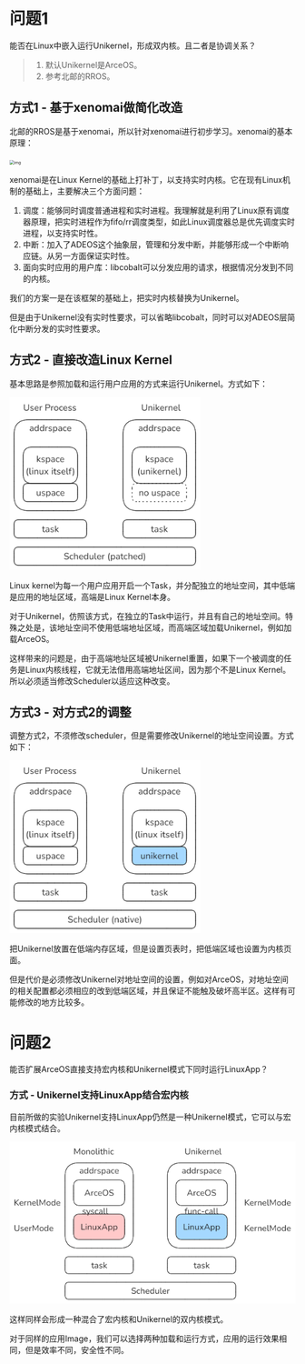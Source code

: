 # 问题1

能否在Linux中嵌入运行Unikernel，形成双内核。且二者是协调关系？

> 1. 默认Unikernel是ArceOS。
> 2. 参考北邮的RROS。



## 方式1 - 基于xenomai做简化改造

北邮的RROS是基于xenomai，所以针对xenomai进行初步学习。xenomai的基本原理：

<img src="https://i-blog.csdnimg.cn/blog_migrate/5e451b3aa983003c45cca3c293735e3c.png" alt="img" style="zoom: 50%;" />

xenomai是在Linux Kernel的基础上打补丁，以支持实时内核。它在现有Linux机制的基础上，主要解决三个方面问题：

1. 调度：能够同时调度普通进程和实时进程。我理解就是利用了Linux原有调度器原理，把实时进程作为fifo/rr调度类型，如此Linux调度器总是优先调度实时进程，以支持实时性。
2. 中断：加入了ADEOS这个抽象层，管理和分发中断，并能够形成一个中断响应链。从另一方面保证实时性。
3. 面向实时应用的用户库：libcobalt可以分发应用的请求，根据情况分发到不同的内核。

我们的方案一是在该框架的基础上，把实时内核替换为Unikernel。

但是由于Unikernel没有实时性要求，可以省略libcobalt，同时可以对ADEOS层简化中断分发的实时性要求。

## 方式2 - 直接改造Linux Kernel

基本思路是参照加载和运行用户应用的方式来运行Unikernel。方式如下：

<img src="./双内核模式的初步想法.assets/image-20250116223649915.png" alt="image-20250116223649915" style="zoom:80%;" />

Linux kernel为每一个用户应用开启一个Task，并分配独立的地址空间，其中低端是应用的地址区域，高端是Linux Kernel本身。

对于Unikernel，仿照该方式，在独立的Task中运行，并且有自己的地址空间。特殊之处是，该地址空间不使用低端地址区域，而高端区域加载Unikernel，例如加载ArceOS。

这样带来的问题是，由于高端地址区域被Unikernel重置，如果下一个被调度的任务是Linux内核线程，它就无法借用高端地址区间，因为那个不是Linux Kernel。所以必须适当修改Scheduler以适应这种改变。

## 方式3 - 对方式2的调整

调整方式2，不须修改scheduler，但是需要修改Unikernel的地址空间设置。方式如下：

<img src="./双内核模式的初步想法.assets/image-20250116225443471.png" alt="image-20250116225443471" style="zoom:80%;" />

把Unikernel放置在低端内存区域，但是设置页表时，把低端区域也设置为内核页面。

但是代价是必须修改Unikernel对地址空间的设置，例如对ArceOS，对地址空间的相关配置都必须相应的改到低端区域，并且保证不能触及破坏高半区。这样有可能修改的地方比较多。

# 问题2

能否扩展ArceOS直接支持宏内核和Unikernel模式下同时运行LinuxApp？

### 方式 - Unikernel支持LinuxApp结合宏内核

目前所做的实验Unikernel支持LinuxApp仍然是一种Unikernel模式，它可以与宏内核模式结合。

<img src="./双内核模式的初步想法.assets/image-20250116231842522.png" alt="image-20250116231842522" style="zoom:80%;" />

这样同样会形成一种混合了宏内核和Unikernel的双内核模式。

对于同样的应用Image，我们可以选择两种加载和运行方式，应用的运行效果相同，但是效率不同，安全性不同。